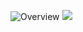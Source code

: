 
![Overview](https://https://rawgithub.com/sv2518/mathybperf/new/main/mathybperf/performance/flames/mixed_poisson/pplus1pow3/trafo_none/case1/baseline_params_warm_up_flame.svg)
<img src="https:/https://rawgithub.com/sv2518/mathybperf/new/main/mathybperf/performance/flames/mixed_poisson/pplus1pow3/trafo_none/case1/baseline_params_warm_up_flame.svg">
